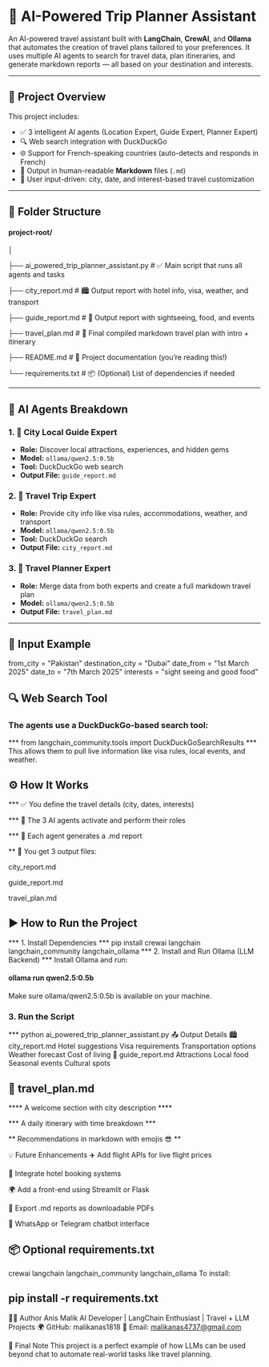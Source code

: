 # 🧳 AI-Powered Trip Planner Assistant

An AI-powered travel assistant built with **LangChain**, **CrewAI**, and **Ollama** that automates the creation of travel plans tailored to your preferences. It uses multiple AI agents to search for travel data, plan itineraries, and generate markdown reports — all based on your destination and interests.

---

## 🚀 Project Overview

This project includes:

- ✅ 3 intelligent AI agents (Location Expert, Guide Expert, Planner Expert)
- 🔍 Web search integration with DuckDuckGo
- 🌐 Support for French-speaking countries (auto-detects and responds in French)
- 📄 Output in human-readable **Markdown** files (`.md`)
- 🎯 User input-driven: city, date, and interest-based travel customization

---

## 📁 Folder Structure

#### project-root/

│

├── ai_powered_trip_planner_assistant.py # ✅ Main script that runs all agents and tasks

├── city_report.md # 🏙️ Output report with hotel info, visa, weather, and transport 

├── guide_report.md # 📍 Output report with sightseeing, food, and events

├── travel_plan.md # 📅 Final compiled markdown travel plan with intro + itinerary

├── README.md # 📘 Project documentation (you’re reading this!)

└── requirements.txt # 📦 (Optional) List of dependencies if needed

---

## 🧠 AI Agents Breakdown

### 1. 🧭 City Local Guide Expert
- **Role:** Discover local attractions, experiences, and hidden gems
- **Model:** `ollama/qwen2.5:0.5b`
- **Tool:** DuckDuckGo web search
- **Output File:** `guide_report.md`

### 2. 🎯 Travel Trip Expert
- **Role:** Provide city info like visa rules, accommodations, weather, and transport
- **Model:** `ollama/qwen2.5:0.5b`
- **Tool:** DuckDuckGo search
- **Output File:** `city_report.md`

### 3. 📅 Travel Planner Expert
- **Role:** Merge data from both experts and create a full markdown travel plan
- **Model:** `ollama/qwen2.5:0.5b`
- **Output File:** `travel_plan.md`

---

## 🧾 Input Example
from_city = "Pakistan"
destination_city = "Dubai"
date_from = "1st March 2025"
date_to = "7th March 2025"
interests = "sight seeing and good food"

## 🔍 Web Search Tool
### The agents use a DuckDuckGo-based search tool:

*** from langchain_community.tools import DuckDuckGoSearchResults ***
This allows them to pull live information like visa rules, local events, and weather.

## ⚙️ How It Works
*** ✅ You define the travel details (city, dates, interests)

*** 🧠 The 3 AI agents activate and perform their roles

*** 📄 Each agent generates a .md report

** 💾 You get 3 output files:

city_report.md

guide_report.md

travel_plan.md

## ▶️ How to Run the Project
*** 1. Install Dependencies *** 
    pip install crewai langchain langchain_community langchain_ollama
*** 2. Install and Run Ollama (LLM Backend) ***
  Install Ollama and run:
#### ollama run qwen2.5:0.5b
Make sure ollama/qwen2.5:0.5b is available on your machine.

### 3. Run the Script
*** python ai_powered_trip_planner_assistant.py
📤 Output Details
🏙️ city_report.md
Hotel suggestions
Visa requirements
Transportation options
Weather forecast
Cost of living
📍 guide_report.md
Attractions
Local food
Seasonal events
Cultural spots

## 📅 travel_plan.md
**** A welcome section with city description ****

*** A daily itinerary with time breakdown ***

** Recommendations in markdown with emojis 😎 **

💡 Future Enhancements
✈️ Add flight APIs for live flight prices

🏨 Integrate hotel booking systems

🌍 Add a front-end using Streamlit or Flask

📄 Export .md reports as downloadable PDFs

📱 WhatsApp or Telegram chatbot interface

## 📦 Optional requirements.txt
crewai
langchain
langchain_community
langchain_ollama
To install:

## pip install -r requirements.txt
👨‍💻 Author
Anis Malik
AI Developer | LangChain Enthusiast | Travel + LLM Projects
🌍 GitHub: malikanas1818
📧 Email: malikanas4737@gmail.com

🏁 Final Note
This project is a perfect example of how LLMs can be used beyond chat to automate real-world tasks like travel planning.
